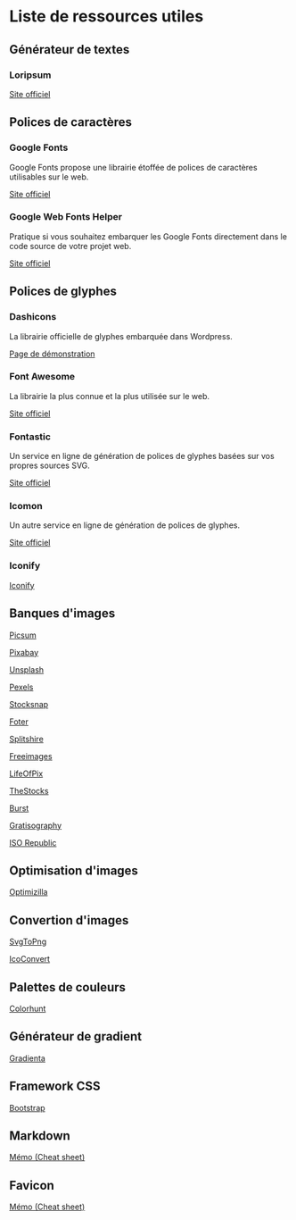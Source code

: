 # Liste de ressources utiles

## Générateur de textes

### Loripsum

[Site officiel](https://loripsum.net)

## Polices de caractères

### Google Fonts

Google Fonts propose une librairie étoffée de polices de caractères utilisables sur le web.

[Site officiel](https://fonts.google.com)

### Google Web Fonts Helper

Pratique si vous souhaitez embarquer les Google Fonts directement dans le code source de votre projet web.

[Site officiel](https://google-webfonts-helper.herokuapp.com)

## Polices de glyphes

### Dashicons

La librairie officielle de glyphes embarquée dans Wordpress.

[Page de démonstration](https://developer.wordpress.org/resource/dashicons)

### Font Awesome

La librairie la plus connue et la plus utilisée sur le web.

[Site officiel](https://fontawesome.com)

### Fontastic

Un service en ligne de génération de polices de glyphes basées sur vos propres sources SVG.

[Site officiel](http://fontastic.me "Visiter le site officiel de Fontastic")

### Icomon

Un autre service en ligne de génération de polices de glyphes.

[Site officiel](https://icomoon.io)

### Iconify

[Iconify](https://iconify.design)

## Banques d'images
[Picsum](https://picsum.photos/images)

[Pixabay](https://pixabay.com/)

[Unsplash](https://unsplash.com/)

[Pexels](https://www.pexels.com/)

[Stocksnap](https://stocksnap.io/)

[Foter](https://foter.com/)

[Splitshire](https://www.splitshire.com/)

[Freeimages](https://freeimages.com/)

[LifeOfPix](https://www.lifeofpix.com/)

[TheStocks](http://thestocks.im/)

[Burst](https://burst.shopify.com/free-images)

[Gratisography](https://gratisography.com/)

[ISO Republic](https://isorepublic.com/)

## Optimisation d'images
[Optimizilla](https://imagecompressor.com)

## Convertion d'images
[SvgToPng](https://svgtopng.com)

[IcoConvert](https://icoconvert.com)

## Palettes de couleurs
[Colorhunt](https://colorhunt.co)

## Générateur de gradient
[Gradienta](https://gradienta.io)

## Framework CSS
[Bootstrap](https://getbootstrap.com)

## Markdown
[Mémo (Cheat sheet)](https://github.com/adam-p/markdown-here/wiki/Markdown-Cheatsheet)

## Favicon
[Mémo (Cheat sheet)](https://github.com/audreyr/favicon-cheat-sheet)